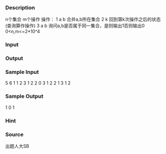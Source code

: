 
### Description
n个集合 m个操作
操作：
1 a b 合并a,b所在集合
2 k 回到第k次操作之后的状态(查询算作操作)
3 a b 询问a,b是否属于同一集合，是则输出1否则输出0
0<n,m<=2*10^4

### Input

### Output

### Sample Input
5 6
1 1 2
3 1 2
2 0
3 1 2
2 1
3 1 2


### Sample Output
1
0
1





### Hint

### Source
出题人大SB
